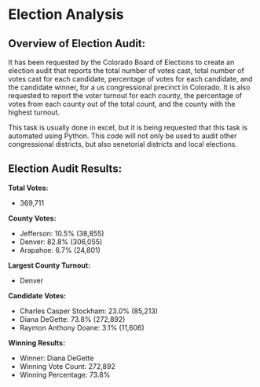# Election Analysis

## Overview of Election Audit:

It has been requested by the Colorado Board of Elections to create an election audit that reports the total number of votes cast, total number of votes cast for each candidate, percentage of votes for each candidate, and the candidate winner, for a us congressional precinct in Colorado. It is also requested to report the voter turnout for each county, the percentage of votes from each county out of the total count, and the county with the highest turnout.

This task is usually done in excel, but it is being requested that this task is automated using Python. This code will not only be used to audit other congressional districts, but also senetorial districts and local elections.

## Election Audit Results:

**Total Votes:** 
* 369,711

**County Votes:**
* Jefferson: 10.5% (38,855)
* Denver: 82.8% (306,055)
* Arapahoe: 6.7% (24,801)

**Largest County Turnout:** 
* Denver

**Candidate Votes:**
* Charles Casper Stockham: 23.0% (85,213)
* Diana DeGette: 73.8% (272,892)
* Raymon Anthony Doane: 3.1% (11,606)

**Winning Results:**
* Winner: Diana DeGette
* Winning Vote Count: 272,892
* Winning Percentage: 73.8%
